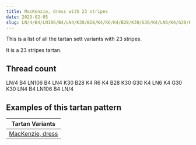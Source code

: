 ```yaml
---
title: MacKenzie, dress with 23 stripes
date: 2023-02-05
slug: LN/4/B4/LN106/B4/LN4/K30/B28/K4/R6/K4/B28/K30/G30/K4/LN6/K4/G30/K30/LN4/B4/LN106/B4/LN/4
---
```

This is a list of all the tartan sett variants with 23 stripes.

It is a 23 stripes tartan.


## Thread count
LN/4 B4 LN106 B4 LN4 K30 B28 K4 R6 K4 B28 K30 G30 K4 LN6 K4 G30 K30 LN4 B4 LN106 B4 LN/4

## Examples of this tartan pattern

| Tartan Variants |
|---------------|
| [MacKenzie, dress](/variants/ln/4/b4/ln106/b4/ln4/k30/b28/k4/r6/k4/b28/k30/g30/k4/ln6/k4/g30/k30/ln4/b4/ln106/b4/ln/4-b304080-g008000-k000000-lne0e0e0-rc00000)||
